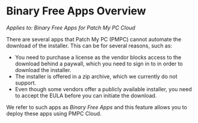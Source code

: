 # Binary Free Apps Overview

_Applies to: Binary Free Apps for Patch My PC Cloud_

There are several apps that Patch My PC (PMPC) cannot automate the download of the installer. This can be for several reasons, such as:

* You need to purchase a license as the vendor blocks access to the download behind a paywall, which you need to sign in to in order to download the installer.
* The installer is offered in a zip archive, which we currently do not support.
* Even though some vendors offer a publicly available installer, you need to accept the EULA before you can initiate the download.

We refer to such apps as _Binary Free Apps_ and this feature allows you to deploy these apps using PMPC Cloud.